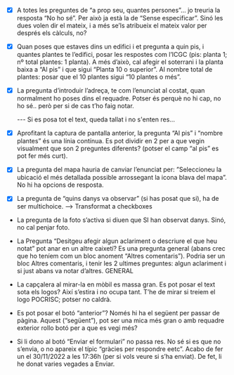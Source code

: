 - [x] A totes les preguntes de “a prop seu, quantes persones”... jo treuria la resposta “No ho
      sé”. Per això ja està la de “Sense especificar”. Sinó les dues volen dir el mateix, i a més
      se’ls atribueix el mateix valor per després els càlculs, no?
- [x] Quan poses que estaves dins un edifici i et pregunta a quin pis, i quantes plantes te
      l’edifici, posar les respostes com l’ICGC (pis: planta 1; nº total plantes: 1 planta). A més
      d’això, cal afegir el soterrani i la planta baixa a “Al pis” i que sigui “Planta 10 o
      superior”. Al nombre total de plantes: posar que el 10 plantes sigui “10 plantes o més”.

- [x] La pregunta d’introduir l’adreça, te com l’enunciat al costat, quan normalment ho
      poses dins el requadre. Potser és perquè no hi cap, no ho sé.. però per si de cas t’ho
      faig notar.

  --- Si es posa tot el text, queda tallat i no s'enten res...

- [x] Aprofitant la captura de pantalla anterior, la pregunta “Al pis” i “nombre plantes” és
      una línia contínua. Es pot dividir en 2 per a que vegin visualment que son 2 preguntes
      diferents? (potser el camp “al pis” es pot fer més curt).
- [x] La pregunta del mapa hauria de canviar l’enunciat per: ”Seleccioneu la ubicació el més
      detallada possible arrossegant la icona blava del mapa”. No hi ha opcions de resposta.
- [x] La pregunta de “quins danys va observar” (si has posat que si), ha de ser multichoice. --> Transformat a checkboxes
- La pregunta de la foto s’activa si diuen que SI han observat danys. Sinó, no cal penjar
  foto.
- La Pregunta “Desitgeu afegir algun aclariment o descriure el que heu notat” pot anar
  en un altre caixetí? Es una pregunta general (abans crec que ho teníem com un bloc
  anoment “Altres comentaris”). Podria ser un bloc Altres comentaris, i tenir les 2
  ultimes preguntes: algun aclariment i si just abans va notar d’altres.
  GENERAL
- La capçalera al mirar-la en mòbil es massa gran. Es pot posar el text sota els logos? Així
  s’estira i no ocupa tant. T’he de mirar si treiem el logo POCRISC; potser no caldrà.

- Es pot posar el botó “anterior”? Només hi ha el següent per passar de pàgina. Aquest
  (“següent”), pot ser una mica més gran o amb requadre exterior rollo botó per a que
  es vegi més?
- Si li dono al botó “Enviar el formulari” no passa res. No sé si es que no s’envia, o no
  apareix el típic “gràcies per respondre eetc”. Acabo de fer un el 30/11/2022 a les
  17:36h (per si vols veure si s’ha enviat). De fet, li he donat varies vegades a Enviar.
